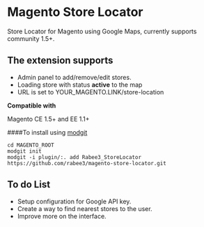 # Magento Store Locator
Store Locator for Magento using Google Maps, currently supports community 1.5+.

## The extension supports
- Admin panel to add/remove/edit stores.
- Loading store with status **active** to the map
- URL is set to YOUR_MAGENTO.LINK/store-location

**Compatible with**

Magento CE 1.5+ and EE 1.1+

####To install using [modgit](https://github.com/jreinke/modgit)

```
cd MAGENTO_ROOT
modgit init
modgit -i plugin/:. add Rabee3_StoreLocator https://github.com/rabee3/magento-store-locator.git
```

## To do List
- Setup configuration for Google API key.
- Create a way to find nearest stores to the user.
- Improve more on the interface.


